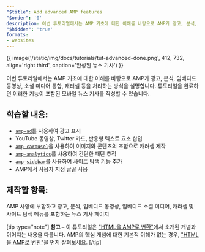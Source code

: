 ```yaml
---
"$title": Add advanced AMP features
"$order": '0'
description: 이번 튜토리얼에서는 AMP 기초에 대한 이해를 바탕으로 AMP가 광고, 분석, 임베디드 동영상, 소셜 미디어 통합, 캐러셀 등을 처리하는 방식을 설명합니다.
"$hidden": 'true'
formats:
- websites
---
```


{{ image('/static/img/docs/tutorials/tut-advanced-done.png', 412, 732, align='right third', caption='완성된 뉴스 기사') }}

이번 튜토리얼에서는 AMP 기초에 대한 이해를 바탕으로 AMP가 광고, 분석, 임베디드 동영상, 소셜 미디어 통합, 캐러셀 등을 처리하는 방식을 설명합니다. 튜토리얼을 완료하면 이러한 기능이 포함된 모바일 뉴스 기사를 작성할 수 있습니다.

## 학습할 내용:

- [`amp-ad`](../../../../documentation/components/reference/amp-ad.md)를 사용하여 광고 표시
- YouTube 동영상, Twitter 카드, 반응형 텍스트 요소 삽입
- [`amp-carousel`](../../../../documentation/components/reference/amp-carousel.md)을 사용하여 이미지와 콘텐츠의 조합으로 캐러셀 제작
- [`amp-analytics`](../../../../documentation/components/reference/amp-analytics.md)를 사용하여 간단한 패턴 추적
- [`amp-sidebar`](../../../../documentation/components/reference/amp-sidebar.md)를 사용하여 사이트 탐색 기능 추가
- AMP에서 사용자 지정 글꼴 사용

## 제작할 항목:

AMP 사양에 부합하고 광고, 분석, 임베디드 동영상, 임베디드 소셜 미디어, 캐러셀 및 사이트 탐색 메뉴를 포함하는 뉴스 기사 페이지

[tip type="note"] <strong>참고 –</strong> 이 튜토리얼은 ["HTML을 AMP로 변환"](../../../../documentation/guides-and-tutorials/start/converting/index.md)에서 소개된 개념과 이어지는 내용을 다룹니다. AMP의 핵심 개념에 대한 기본적 이해가 없는 경우, ["HTML을 AMP로 변환"](../../../../documentation/guides-and-tutorials/start/converting/index.md)을 먼저 살펴보세요. [/tip]
